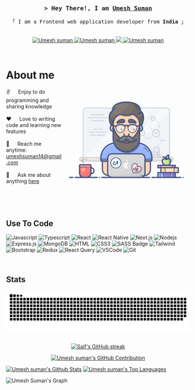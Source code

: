 <!-- <img align="right" src="https://visitor-badge.laobi.icu/badge?page_id=salesp07.salesp07" /> -->

<!-- <h1 align="center">
    <img src="https://readme-typing-svg.herokuapp.com/?font=Righteous&size=35&center=true&vCenter=true&width=500&height=70&duration=4000&lines=Hi+There!+👋;+I'm+Umesh+Suman!;" />
</h1> -->

<!-- <h3 align="center">A passionate Frontend developer from India</h3> -->
<h3 align="center">
        <samp>&gt; Hey There!, I am
                <b><a target="_blank" href="https://umeshsuman.vercel.app/">Umesh Suman</a></b>
        </samp>
</h3>

<p align="center"> 
  <samp>
    <!-- <a href="https://www.google.com/search?q=Umesh+suman">「 Google Me 」</a>
    <br> -->
    「 I am a Frontend web application developer from <b>India</b> 」
    <br>
    <br>
  </samp>
</p>


<p align="center">
 <a href="https://umeshsuman.vercel.app/" target="blank">
  <img src="https://img.shields.io/badge/Website-DC143C?style=for-the-badge&logo=medium&logoColor=white" alt="Umesh suman" />
 </a>
 <a href="https://linkedin.com/in/umesh-suman" target="_blank">
  <img src="https://img.shields.io/badge/LinkedIn-0077B5?style=for-the-badge&logo=linkedin&logoColor=white" alt="Umesh suman"/>
 </a>
 <a href="https://x.com/bc1656a9028846a" target="_blank">
  <img src="https://img.shields.io/badge/Twitter-1DA1F2?style=for-the-badge&logo=twitter&logoColor=white" />
 </a>
 
 <a href="https://www.facebook.com/umesh.suman/" target="_blank">
  <img src="https://img.shields.io/badge/Facebook-20BEFF?&style=for-the-badge&logo=facebook&logoColor=white" alt="Umesh suman"  />
  </a> 
  <!-- <a href="https://instagram.com/" target="_blank">
  <img src="https://img.shields.io/badge/Instagram-fe4164?style=for-the-badge&logo=instagram&logoColor=white" alt="" />
 </a>  -->
</p>
<br />

<!-- About Section -->
 # About me
 
<p>
 <img align="right" width="350" src="/assets/programmer.gif" alt="Coding gif" />
  
 ✌️ &emsp; Enjoy to do programming and sharing knowledge <br/><br/>
 ❤️ &emsp; Love to writing code and learning new features<br/><br/>
 📧 &emsp; Reach me anytime: umeshsuman14@gmail.com<br/><br/>
 💬 &emsp; Ask me about anything [here](https://github.com/Umeshsuman/umeshsuman/issues)

</p>

<br/>
<br/>
<br/>

## Use To Code

![Javascript](https://img.shields.io/badge/Javascript-F0DB4F?style=for-the-badge&labelColor=black&logo=javascript&logoColor=F0DB4F)
![Typescript](https://img.shields.io/badge/Typescript-007acc?style=for-the-badge&labelColor=black&logo=typescript&logoColor=007acc)
![React](https://img.shields.io/badge/-React-61DBFB?style=for-the-badge&labelColor=black&logo=react&logoColor=61DBFB)
![React Native](https://img.shields.io/badge/React_Native-20232A?style=for-the-badge&logo=react&logoColor=61DAFB)
![Next.js](https://img.shields.io/badge/next.js-000000?style=for-the-badge&logo=nextdotjs&logoColor=white)
![Nodejs](https://img.shields.io/badge/Nodejs-3C873A?style=for-the-badge&labelColor=black&logo=node.js&logoColor=3C873A)
![Express.js](https://img.shields.io/badge/Express.js-000000?style=for-the-badge&logo=express&logoColor=white)
![MongoDB](https://img.shields.io/badge/MongoDB-4EA94B?style=for-the-badge&logo=mongodb&logoColor=white)
![HTML](https://img.shields.io/badge/HTML5-E34F26?style=for-the-badge&logo=html5&logoColor=white)
![CSS3](https://img.shields.io/badge/CSS3-1572B6?style=for-the-badge&logo=css3&logoColor=white)
![SASS Badge](https://img.shields.io/badge/Sass-CC6699?style=for-the-badge&logo=sass&logoColor=white)
![Tailwind](https://img.shields.io/badge/Tailwind_CSS-092749?style=for-the-badge&logo=tailwindcss&logoColor=06B6D4&labelColor=000000)
![Bootstrap](https://img.shields.io/badge/Bootstrap-563D7C?style=for-the-badge&logo=bootstrap&logoColor=white)
![Redux](https://img.shields.io/badge/Redux-593D88?style=for-the-badge&logo=redux&logoColor=white)
![React Query](https://img.shields.io/badge/-React_Query-FF4154?style=for-the-badge&logo=react%20query&logoColor=white)
![VSCode](https://img.shields.io/badge/Visual_Studio-0078d7?style=for-the-badge&logo=visual%20studio&logoColor=white)
![Git](https://img.shields.io/badge/Git-F05032?style=for-the-badge&logo=git&logoColor=white)
<!-- ![Strapi](https://img.shields.io/badge/strapi-2E7EEA?style=for-the-badge&logo=strapi&logoColor=white) -->
<!-- ![Markdown](https://img.shields.io/badge/Markdown-000000?style=for-the-badge&logo=markdown&logoColor=white) -->
<!-- ![Ant-Design](https://img.shields.io/badge/AntDesign-0170FE?style=for-the-badge&logo=antdesign&logoColor=white) -->
<br/>

## Stats

<div align="center">
<img  src="https://raw.githubusercontent.com/Umeshsuman/umeshsuman/output/github-contribution-grid-snake.svg" alt="contribution graph" />
</div>
<br>

<p align="center">
  <a href="https://github.com/Umeshsuman">
    <img src="https://github-readme-streak-stats.herokuapp.com/?user=Umeshsuman&theme=radical&border=7F3FBF&background=0D1117" alt="Saif's GitHub streak"/>
  </a>
</p>

<p align="center">
  <a href="https://github.com/Umeshsuman">
    <img src="https://github-profile-summary-cards.vercel.app/api/cards/profile-details?username=Umeshsuman&theme=radical" alt="Umesh suman's GitHub Contribution"/>
  </a>
</p>

<a> 
    <a href="https://github.com/Umeshsuman"><img alt="Umesh suman's Github Stats" src="https://denvercoder1-github-readme-stats.vercel.app/api?username=Umeshsuman&show_icons=true&count_private=true&theme=react&border_color=7F3FBF&bg_color=0D1117&title_color=F85D7F&icon_color=F8D866" height="192px" width="49.5%"/></a>
  <a href="https://github.com/Umeshsuman"><img alt="Umesh suman's Top Languages" src="https://denvercoder1-github-readme-stats.vercel.app/api/top-langs/?username=Umeshsuman&langs_count=8&layout=compact&theme=react&border_color=7F3FBF&bg_color=0D1117&title_color=F85D7F&icon_color=F8D866" height="192px" width="49.5%"/></a>
  <br/>
</a>


![Umesh Suman's Graph](https://github-readme-activity-graph.vercel.app/graph?username=Umeshsuman&custom_title=Umesh%20Suman's%20GitHub%20Activity%20Graph&bg_color=0D1117&color=7F3FBF&line=7F3FBF&point=7F3FBF&area_color=FFFFFF&title_color=FFFFFF&area=true)






<!-- [![My Skills](https://skillicons.dev/icons?i=js,ts,html,css,sass,bootstrap,tailwind,react,redux,nextjs,figma,git,github,nodejs,mongodb,flutter)](https://skillicons.dev) -->
